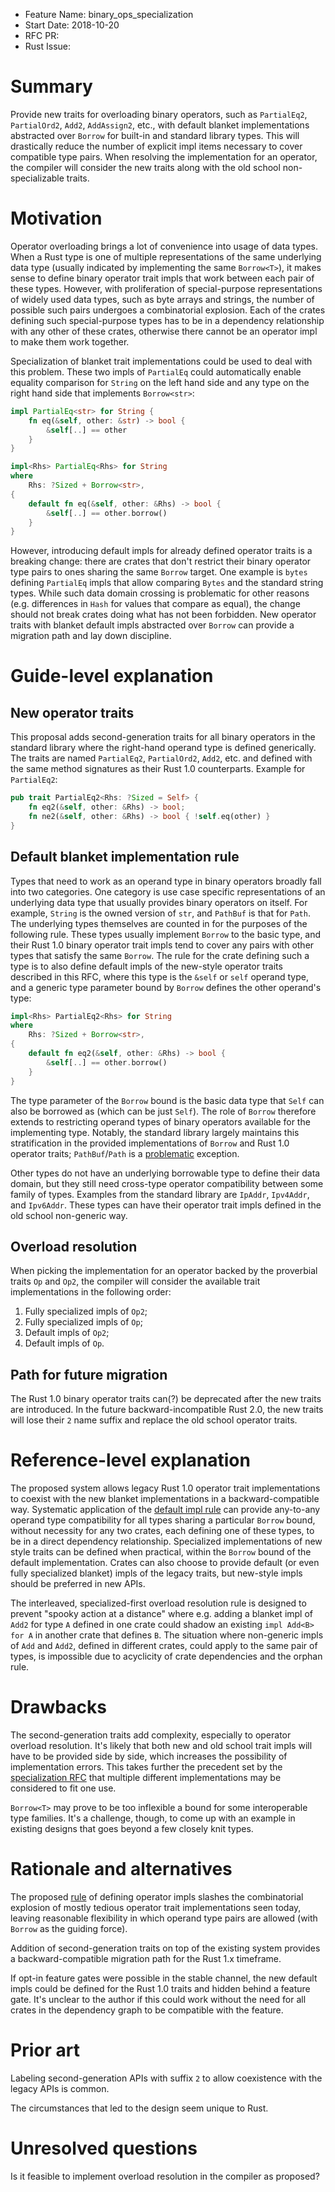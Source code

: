 - Feature Name: binary_ops_specialization
- Start Date: 2018-10-20
- RFC PR:
- Rust Issue:

# Summary
[summary]: #summary

Provide new traits for overloading binary operators, such as
`PartialEq2`, `PartialOrd2`, `Add2`, `AddAssign2`, etc.,
with default blanket implementations abstracted over `Borrow`
for built-in and standard library types. This will drastically reduce
the number of explicit impl items necessary to cover compatible type pairs.
When resolving the implementation for an operator, the compiler will
consider the new traits along with the old school non-specializable traits.

# Motivation
[motivation]: #motivation

Operator overloading brings a lot of convenience into usage of data types.
When a Rust type is one of multiple representations of the same underlying
data type (usually indicated by implementing the same `Borrow<T>`), it makes
sense to define binary operator trait impls that work between each pair of
these types. However, with proliferation of special-purpose representations
of widely used data types, such as byte arrays and strings, the number of
possible such pairs undergoes a combinatorial explosion. Each of
the crates defining such special-purpose types has to be in a dependency
relationship with any other of these crates, otherwise there cannot be
an operator impl to make them work together.

Specialization of blanket trait implementations could be used to deal with this
problem. These two impls of `PartialEq` could automatically enable equality
comparison for `String` on the left hand side and any type on the
right hand side that implements `Borrow<str>`:

```rust
impl PartialEq<str> for String {
    fn eq(&self, other: &str) -> bool {
        &self[..] == other
    }
}

impl<Rhs> PartialEq<Rhs> for String
where
    Rhs: ?Sized + Borrow<str>,
{
    default fn eq(&self, other: &Rhs) -> bool {
        &self[..] == other.borrow()
    }
}
```

However, introducing default impls for already defined operator traits
is a breaking change: there are crates that don't restrict their
binary operator type pairs to ones sharing the same `Borrow` target.
One example is `bytes` defining `PartialEq` impls that allow comparing
`Bytes` and the standard string types. While such data domain crossing is
problematic for other reasons (e.g. differences in `Hash` for values that
compare as equal), the change should not break crates doing what has not been
forbidden. New operator traits with blanket default impls abstracted over
`Borrow` can provide a migration path and lay down discipline.

# Guide-level explanation
[guide-level-explanation]: #guide-level-explanation

## New operator traits
[new-operator-traits]: #new-operator-traits

This proposal adds second-generation traits for all binary operators in
the standard library where the right-hand operand type is defined generically.
The traits are named `PartialEq2`, `PartialOrd2`, `Add2`, etc. and defined
with the same method signatures as their Rust 1.0 counterparts. Example
for `PartialEq2`:

```rust
pub trait PartialEq2<Rhs: ?Sized = Self> {
    fn eq2(&self, other: &Rhs) -> bool;
    fn ne2(&self, other: &Rhs) -> bool { !self.eq(other) }
}
```

## Default blanket implementation rule
[default-blanket-implementation-rule]: #default-blanket-implementation-rule

Types that need to work as an operand type in binary operators broadly
fall into two categories. One category is use case specific representations
of an underlying data type that usually provides binary operators on itself.
For example, `String` is the owned version of `str`, and `PathBuf` is that
for `Path`. The underlying types themselves are counted in for the purposes
of the following rule.
These types usually implement `Borrow` to the basic type, and their Rust 1.0
binary operator trait impls tend to cover any pairs with other types that
satisfy the same `Borrow`. The rule for the crate defining such a type is to
also define default impls of the new-style operator traits described in
this RFC, where this type is the `&self` or `self` operand type, and a
generic type parameter bound by `Borrow` defines the other operand's type:

```rust
impl<Rhs> PartialEq2<Rhs> for String
where
    Rhs: ?Sized + Borrow<str>,
{
    default fn eq2(&self, other: &Rhs) -> bool {
        &self[..] == other.borrow()
    }
}
```

The type parameter of the `Borrow` bound is the basic data type that `Self`
can also be borrowed as (which can be just `Self`). The role of `Borrow`
therefore extends to restricting operand types of binary operators
available for the implementing type.
Notably, the standard library largely maintains this stratification in the
provided implementations of `Borrow` and Rust 1.0 operator traits;
`PathBuf`/`Path` is a [problematic][issue55319] exception.

Other types do not have an underlying borrowable type to define their data
domain, but they still need cross-type operator compatibility between some
family of types. Examples from the standard library are `IpAddr`, `Ipv4Addr`,
and `Ipv6Addr`. These types can have their operator trait impls defined
in the old school non-generic way.

## Overload resolution
[overload-resolution]: #overload-resolution

When picking the implementation for an operator backed by the proverbial
traits `Op` and `Op2`, the compiler will consider the available trait
implementations in the following order:

1. Fully specialized impls of `Op2`;
2. Fully specialized impls of `Op`;
3. Default impls of `Op2`;
4. Default impls of `Op`.

## Path for future migration
[path-for-future-migration]: #path-for-future-migration

The Rust 1.0 binary operator traits can(?) be deprecated
after the new traits are introduced. In the future backward-incompatible
Rust 2.0, the new traits will lose their `2` name suffix and replace the
old school operator traits.

# Reference-level explanation
[reference-level-explanation]: #reference-level-explanation

The proposed system allows legacy Rust 1.0 operator trait implementations
to coexist with the new blanket implementations in a backward-compatible way.
Systematic application of the [default impl rule][default-blanket-implementation-rule]
can provide any-to-any operand type compatibility for all types sharing a
particular `Borrow` bound, without necessity for any two crates, each defining
one of these types, to be in a direct dependency relationship.
Specialized implementations of new style traits can be defined when practical,
within the `Borrow` bound of the default implementation. Crates can also
choose to provide default (or even fully specialized blanket) impls of
the legacy traits, but new-style impls should be preferred in new APIs.

The interleaved, specialized-first overload resolution rule is designed to
prevent "spooky action at a distance" where e.g. adding a blanket impl of
`Add2` for type `A` defined in one crate could shadow an existing
`impl Add<B> for A` in another crate that defines `B`. The situation where
non-generic impls of `Add` and `Add2`, defined in different crates, could
apply to the same pair of types, is impossible due to acyclicity of crate
dependencies and the orphan rule.

# Drawbacks
[drawbacks]: #drawbacks

The second-generation traits add complexity, especially to operator
overload resolution. It's likely that both new and old school trait impls
will have to be provided side by side, which increases the possibility of
implementation errors. This takes further the precedent set by the
[specialization RFC][rfc1210] that multiple different implementations may be
considered to fit one use.

`Borrow<T>` may prove to be too inflexible a bound for some interoperable
type families. It's a challenge, though, to come up with an example in
existing designs that goes beyond a few closely knit types.

# Rationale and alternatives
[rationale-and-alternatives]: #rationale-and-alternatives

The proposed [rule][default-blanket-implementation-rule] of defining
operator impls slashes the combinatorial explosion of mostly tedious
operator trait implementations seen today, leaving reasonable flexibility
in which operand type pairs are allowed (with `Borrow` as the guiding force).

Addition of second-generation traits on top of the existing system
provides a backward-compatible migration path for the Rust 1.x timeframe.

If opt-in feature gates were possible in the stable channel, the new default
impls could be defined for the Rust 1.0 traits and hidden behind a feature
gate. It's unclear to the author if this could work without the need for
all crates in the dependency graph to be compatible with the feature.

# Prior art
[prior-art]: #prior-art

Labeling second-generation APIs with suffix `2` to allow coexistence
with the legacy APIs is common.

The circumstances that led to the design seem unique to Rust.

# Unresolved questions
[unresolved-questions]: #unresolved-questions

Is it feasible to implement overload resolution in the compiler as proposed?

[rfc1210]: ./1210-impl-specialization.md
[issue55319]: https://github.com/rust-lang/rust/issues/55319
